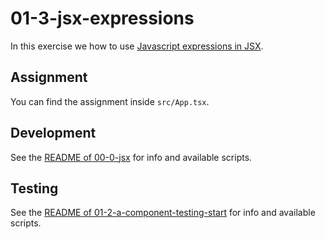 # 01-3-jsx-expressions

In this exercise we how to use [Javascript expressions in JSX](https://react.dev/learn/javascript-in-jsx-with-curly-braces).

## Assignment

You can find the assignment inside `src/App.tsx`.

## Development

See the [README of 00-0-jsx](../00-0-jsx/README.md#development) for info and available scripts.

## Testing

See the [README of 01-2-a-component-testing-start](../01-2-a-component-testing-start/README.md#testing) for info and available scripts.
